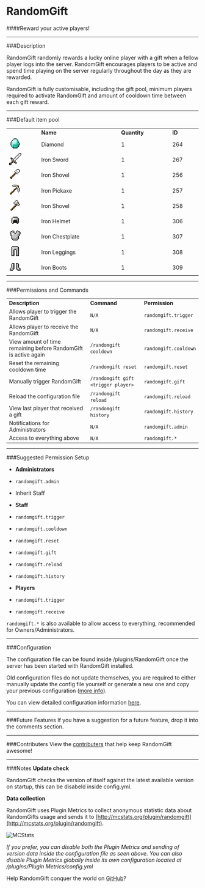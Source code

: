 RandomGift
==========
####Reward your active players!

***

###Description

RandomGift randomly rewards a lucky online player with a gift when a fellow player logs into the server. 
RandomGift encourages players to be active and spend time playing on the server regularly throughout the day as they are rewarded.

RandomGift is fully customisable, including the gift pool, minimum players required to activate RandomGift and amount of cooldown time between each gift reward.

***

###Default item pool

<table style="width:100%; display:table">
    <tr>
        <td>&nbsp;</td>
        <td><b>Name</b></td>
        <td><b>Quantity</b></td>
        <td><b>ID</b></td>
    </tr>
    <tr>
        <td><img src="img/diamondgem_icon32.png"></td>
        <td>Diamond</td>
        <td>1</td>
        <td>264</td>
    </tr>
    <tr>
        <td><img src="img/ironsword_icon32.png"></td>
        <td>Iron Sword</td>
        <td>1</td>
        <td>267</td>
    </tr>
    <tr>
        <td><img src="img/ironshovel_icon32.png"></td>
        <td>Iron Shovel</td>
        <td>1</td>
        <td>256</td>
    </tr>
    <tr>
        <td><img src="img/ironpickaxe_icon32.png"></td>
        <td>Iron Pickaxe</td>
        <td>1</td>
        <td>257</td>
    </tr>
    <tr>
        <td><img src="img/ironaxe_icon32.png"></td>
        <td>Iron Shovel</td>
        <td>1</td>
        <td>258</td>
    </tr>
    <tr>
        <td><img src="img/ironhelmet_icon32.png"></td>
        <td>Iron Helmet</td>
        <td>1</td>
        <td>306</td>
    </tr>
    <tr>
        <td><img src="img/ironchestplate_icon32.png"></td>
        <td>Iron Chestplate</td>
        <td>1</td>
        <td>307</td>
    </tr>
    <tr>
        <td><img src="img/ironleggings_icon32.png"></td>
        <td>Iron Leggings</td>
        <td>1</td>
        <td>308</td>
    </tr>
    <tr>
        <td><img src="img/ironboots_icon32.png"></td>
        <td>Iron Boots</td>
        <td>1</td>
        <td>309</td>
    </tr>
</table>

***

###Permissions and Commands

<table style="width:100%; display:table">
    <tr>
        <td><b>Description</b></td>
        <td><b>Command</b></td>
        <td><b>Permission</b></td>
    </tr>
    <tr>
        <td>Allows player to trigger the RandomGift </td>
        <td><code>N/A</code></td>
        <td><code>randomgift.trigger</code></td>
    </tr>
    <tr>
        <td>Allows player to receive the RandomGift</td>
        <td><code>N/A</code></td>
        <td><code>randomgift.receive</code></td>
    </tr>
    <tr>
        <td>View amount of time remaining before RandomGift is active again</td>
        <td><code>/randomgift cooldown</code></td>
        <td><code>randomgift.cooldown</code></td>
    </tr>
    <tr>
        <td>Reset the remaining cooldown time</td>
        <td><code>/randomgift reset</code></td>
        <td><code>randomgift.reset</code></td>
    </tr>
    <tr>
        <td>Manually trigger RandomGift</td>
        <td><code>/randomgift gift &#60;trigger player&#62</code></td>
        <td><code>randomgift.gift</code></td>
    </tr>
    <tr>
        <td>Reload the configuration file</td>
        <td><code>/randomgift reload</code></td>
        <td><code>randomgift.reload</code></td>
    </tr>
    <tr>
        <td>View last player that received a gift</td>
        <td><code>/randomgift history</code></td>
        <td><code>randomgift.history</code></td>
    </tr>
    <tr>
        <td>Notifications for Administrators</td>
        <td><code>N/A</code></td>
        <td><code>randomgift.admin</code></td>
    </tr>
	<tr>
        <td>Access to everything above</td>
        <td><code>N/A</code></td>
        <td><code>randomgift.*</code></td>
    </tr>
</table>

***

###Suggested Permission Setup

-   **Administrators**
 -   `randomgift.admin`
 -   Inherit Staff
 
-   **Staff**
 -   `randomgift.trigger`
 -   `randomgift.cooldown`
 -   `randomgift.reset`
 -   `randomgift.gift`
 -   `randomgift.reload`
 -   `randomgift.history`
 
-   **Players**
 -   `randomgift.trigger`
 -   `randomgift.receive`

`randomgift.*` is also available to allow access to everything, recommended for Owners/Administrators.

***

###Configuration

The configuration file can be found inside /plugins/RandomGift once the server has been started with RandomGift installed.

Old configuration files do not update themselves, you are required to either manually update the config file yourself or generate a new one and copy your previous configuration ([more info](http://bit.ly/RndmGiftOldCfg)). 

You can view detailed configuration information [here](http://bit.ly/RndmGiftConfig).

***

###Future Features
If you have a suggestion for a future feature, drop it into the comments section.

***

###Contributers
View the [contributers](https://github.com/isitgeorge/RandomGift/graphs/contributors) that help keep RandomGift awesome!

***

###Notes
**Update check**

RandomGift checks the version of itself against the latest available version on startup, this can be disabeld inside config.yml.

**Data collection**

RandomGift uses Plugin Metrics to collect anonymous statistic data about RandomGifts usage and sends it to [http://mcstats.org/plugin/randomgift](http://mcstats.org/plugin/randomgift).

![MCStats](http://api.mcstats.org/signature/RandomGift.png)

*If you prefer, you can disable both the Plugin Metrics and sending of version data inside the configuration file as seen above. 
You can also disable Plugin Metrics globally inside its own configuration located at /plugins/Plugin Metrics/config.yml*

Help RandomGift conquer the world on [GitHub](http://github.com/isitgeorge/randomgift)?
